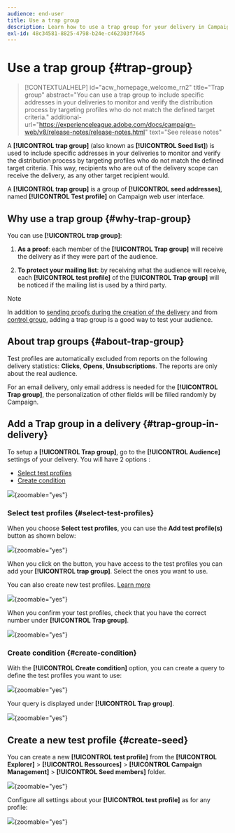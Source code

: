```yaml
---
audience: end-user
title: Use a trap group
description: Learn how to use a trap group for your delivery in Campaign Web user interface
exl-id: 48c34581-8825-4798-b24e-c462303f7645
---
```

# Use a trap group {#trap-group}

>[!CONTEXTUALHELP]
>id="acw_homepage_welcome_rn2"
>title="Trap group"
>abstract="You can use a trap group to include specific addresses in your deliveries to monitor and verify the distribution process by targeting profiles who do not match the defined target criteria."
>additional-url="https://experienceleague.adobe.com/docs/campaign-web/v8/release-notes/release-notes.html" text="See release notes"

A **[!UICONTROL trap group]** (also known as **[!UICONTROL Seed list]**) is used to include specific addresses in your deliveries to monitor and verify the distribution process by targeting profiles who do not match the defined target criteria. This way, recipients who are out of the delivery scope can receive the delivery, as any other target recipient would.

A **[!UICONTROL trap group]** is a group of **[!UICONTROL seed addresses]**, named **[!UICONTROL Test profile]** on Campaign web user interface.

## Why use a trap group {#why-trap-group}

You can use **[!UICONTROL trap group]**:

1. **As a proof**: each member of the **[!UICONTROL Trap group]** will receive the delivery as if they were part of the audience.

1. **To protect your mailing list**: by receiving what the audience will receive, each **[!UICONTROL test profile]** of the **[!UICONTROL Trap group]** will be noticed if the mailing list is used by a third party.

>[!NOTE]
>
>In addition to [sending proofs during the creation of the delivery](../email/create-email.md#preview-test) and from [control group](control-group.md), adding a trap group is a good way to test your audience.

## About trap groups {#about-trap-group}

Test profiles are automatically excluded from reports on the following delivery statistics: **Clicks**, **Opens**, **Unsubscriptions**. The reports are only about the real audience.

For an email delivery, only email address is needed for the **[!UICONTROL Trap group]**, the personalization of other fields will be filled randomly by Campaign.

## Add a Trap group in a delivery {#trap-group-in-delivery}

To setup a **[!UICONTROL Trap group]**, go to the **[!UICONTROL Audience]** settings of your delivery. You will have 2 options :

* [Select test profiles](#select-test-profile)
* [Create condition](#create-condition)

![](assets/trap-group.png){zoomable="yes"}

### Select test profiles {#select-test-profiles}

When you choose **Select test profiles**, you can use the **Add test profile(s)** button as shown below:

![](assets/trap-no-test-profile.png){zoomable="yes"}

When you click on the button, you have access to the test profiles you can add your **[!UICONTROL trap group]**. Select the ones you want to use.

You can also create new test profiles. [Learn more](#create-seed)

![](assets/trap-select-test-profiles.png){zoomable="yes"}

When you confirm your test profiles, check that you have the correct number under **[!UICONTROL Trap group]**.

![](assets/trap-check.png){zoomable="yes"}

### Create condition {#create-condition}

With the **[!UICONTROL Create condition]** option, you can create a query to define the test profiles you want to use:

![](assets/trap-create-condition.png){zoomable="yes"}

Your query is displayed under **[!UICONTROL Trap group]**.

![](assets/trap-custom.png){zoomable="yes"}

## Create a new test profile {#create-seed}

You can create a new **[!UICONTROL test profile]** from the  **[!UICONTROL Explorer]** > **[!UICONTROL Ressources]** > **[!UICONTROL Campaign Management]** > **[!UICONTROL Seed members]** folder.

![](assets/trap-create.png){zoomable="yes"}

Configure all settings about your **[!UICONTROL test profile]** as for any profile:

![](assets/trap-create-contact.png){zoomable="yes"}

